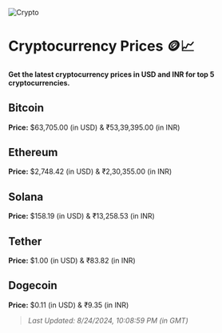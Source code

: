 
![Crypto](https://www.techguide.com.au/wp-content/uploads/2020/11/crypto3.jpeg)

# Cryptocurrency Prices 🪙📈

#### Get the latest cryptocurrency prices in USD and INR for top 5 cryptocurrencies.

## Bitcoin

**Price:** $63,705.00 (in USD) & ₹53,39,395.00 (in INR)

## Ethereum

**Price:** $2,748.42 (in USD) & ₹2,30,355.00 (in INR)

## Solana

**Price:** $158.19 (in USD) & ₹13,258.53 (in INR)

## Tether

**Price:** $1.00 (in USD) & ₹83.82 (in INR)

## Dogecoin

**Price:** $0.11 (in USD) & ₹9.35 (in INR)

> _Last Updated: 8/24/2024, 10:08:59 PM (in GMT)_
